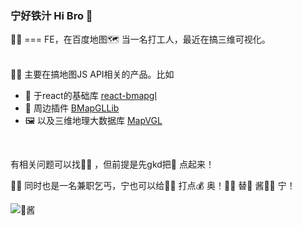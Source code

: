 ### 宁好铁汁 Hi Bro 👋

👴🏻 === FE，在百度地图🗺 当一名打工人，最近在搞三维可视化。  
<br />

👴🏻 主要在搞地图JS API相关的产品。比如  
- 🐥 于react的基础库 [react-bmapgl](https://github.com/huiyan-fe/react-bmapgl)
- 🧻 周边插件 [BMapGLLib](https://github.com/huiyan-fe/BMapGLLib)
- 🖼 以及三维地理大数据库 [MapVGL](https://github.com/huiyan-fe/mapvgl)
<br />

有相关问题可以找👴🏻 ，但前提是先gkd把🌟 点起来！  

👴🏻 同时也是一名兼职乞丐，宁也可以给👴🏻 打点💰 奥！👴🏻 替💊 酱👢👢 宁！

![💊酱](https://user-images.githubusercontent.com/19679189/109759617-3f737780-7c28-11eb-8f30-f6624db3c19c.png)
